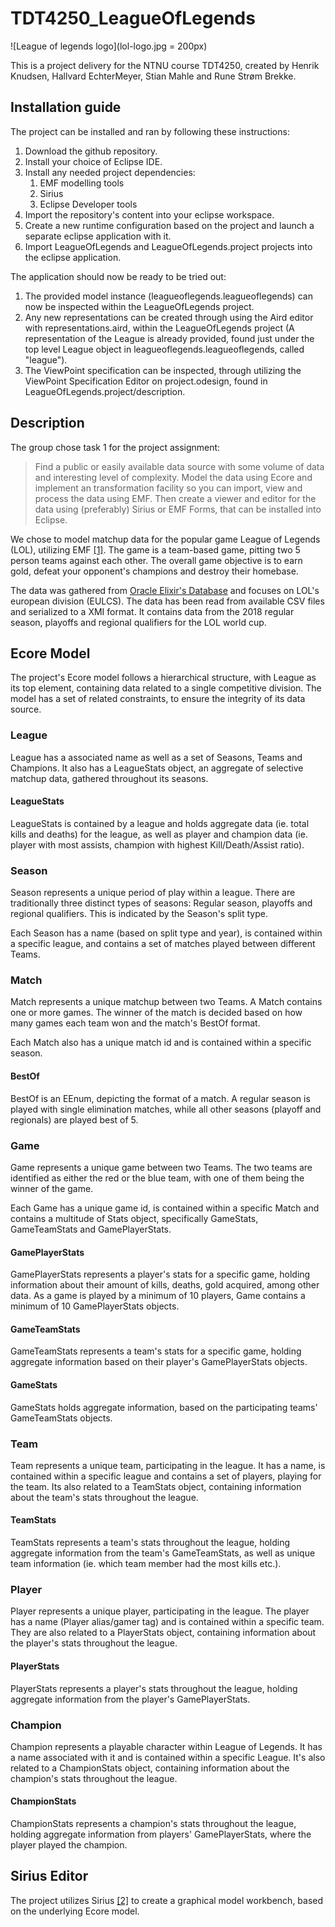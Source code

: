 # TDT4250_LeagueOfLegends

![League of legends logo](lol-logo.jpg = 200px)

This is a project delivery for the NTNU course TDT4250, created by Henrik Knudsen, Hallvard EchterMeyer, Stian Mahle and Rune Strøm Brekke.

## Installation guide

The project can be installed and ran by following these instructions:

1. Download the github repository.
2. Install your choice of Eclipse IDE.
3. Install any needed project dependencies:
   1. EMF modelling tools
   2. Sirius
   3. Eclipse Developer tools
4. Import the repository's content into your eclipse workspace.
5. Create a new runtime configuration based on the project and launch a separate eclipse application with it.
6. Import LeagueOfLegends and LeagueOfLegends.project projects into the eclipse application.

The application should now be ready to be tried out:
1. The provided model instance (leagueoflegends.leagueoflegends) can now be inspected within the LeagueOfLegends project.
2. Any new representations can be created through using the Aird editor with representations.aird, within the LeagueOfLegends project (A representation of the League is already provided, found just under the top level League object in leagueoflegends.leagueoflegends, called "league").
3. The ViewPoint specification can be inspected, through utilizing the ViewPoint Specification Editor on project.odesign, found in LeagueOfLegends.project/description.

## Description

The group chose task 1 for the project assignment:

> Find a public or easily available data source with some volume of data and interesting level of complexity. Model the data using Ecore and implement an transformation facility so you can import, view and process the data using EMF. Then create a viewer and editor for the data using (preferably) Sirius or EMF Forms, that can be installed into Eclipse.

We chose to model matchup data for the popular game League of Legends (LOL), utilizing EMF [[1]](https://www.eclipse.org/modeling/emf/). The game is a team-based game, pitting two 5 person teams against each other. The overall game objective is to earn gold, defeat your opponent's champions and destroy their homebase.

 The data was gathered from [Oracle Elixir's Database](https://oracleselixir.com/match-data/.) and focuses on LOL's european division (EULCS). The data has been read from available CSV files and serialized to a XMI format. It contains data from the 2018 regular season, playoffs and regional qualifiers for the LOL world cup.

## Ecore Model

The project's Ecore model follows a hierarchical structure, with League as its top element, containing data related to a single competitive division. The model has a set of related constraints, to ensure the integrity of its data source.

### League

League has a associated name as well as a set of Seasons, Teams and Champions. It also has a LeagueStats object, an aggregate of selective matchup data, gathered throughout its seasons.

#### LeagueStats

LeagueStats is contained by a league and holds aggregate data (ie. total kills and deaths) for the league, as well as player and champion data (ie. player with most assists, champion with highest Kill/Death/Assist ratio).

### Season

Season represents a unique period of play within a league. There are traditionally three distinct types of seasons: Regular season, playoffs and regional qualifiers. This is indicated by the Season's split type.

Each Season has a name (based on split type and year), is contained within a specific league, and contains a set of matches played between different Teams.

### Match

Match represents a unique matchup between two Teams. A Match contains one or more games. The winner of the match is decided based on how many games each team won and the match's BestOf format.

Each Match also has a unique match id and is contained within a specific season.

#### BestOf

BestOf is an EEnum, depicting the format of a match. A regular season is played with single elimination matches, while all other seasons (playoff and regionals) are played best of 5.

### Game

Game represents a unique game between two Teams. The two teams are identified as either the red or the blue team, with one of them being the winner of the game.

Each Game has a unique game id, is contained within a specific Match and contains a multitude of Stats object, specifically GameStats, GameTeamStats and GamePlayerStats.

#### GamePlayerStats

GamePlayerStats represents a player's stats for a specific game, holding information about their amount of kills, deaths, gold acquired, among other data. As a game is played by a minimum of 10 players, Game contains a minimum of 10 GamePlayerStats objects. 

#### GameTeamStats

GameTeamStats represents a team's stats for a specific game, holding aggregate information based on their player's GamePlayerStats objects.

#### GameStats

GameStats holds aggregate information, based on the participating teams' GameTeamStats objects.

### Team

Team represents a unique team, participating in the league. It has a name, is contained within a specific league and contains a set of players, playing for the team. Its also related to a TeamStats object, containing information about the team's stats throughout the league.

#### TeamStats

TeamStats represents a team's stats throughout the league, holding aggregate information from the team's GameTeamStats, as well as unique team information (ie. which team member had the most kills etc.). 

### Player

Player represents a unique player, participating in the league. The player has a name (Player alias/gamer tag) and is contained within a specific team. They are also related to a PlayerStats object, containing information about the player's stats throughout the league. 

#### PlayerStats

PlayerStats represents a player's stats throughout the league, holding aggregate information from the player's GamePlayerStats.

### Champion

Champion represents a playable character within League of Legends. It has a name associated with it and is contained within a specific League. It's also related to a ChampionStats object, containing information about the champion's stats throughout the league.

#### ChampionStats

ChampionStats represents a champion's stats throughout the league, holding aggregate information from players' GamePlayerStats, where the player played the champion.

## Sirius Editor

The project utilizes Sirius [[2]](https://www.eclipse.org/sirius/overview.html) to create a graphical model workbench, based on the underlying Ecore model.

